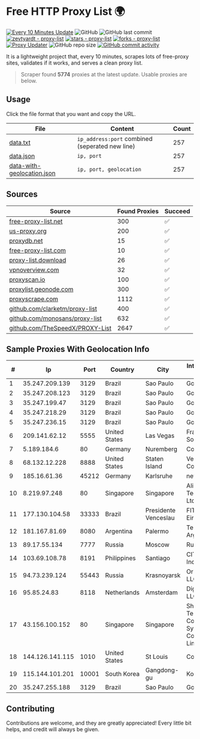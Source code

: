 
# Free HTTP Proxy List 🌍

[![Every 10 Minutes Update](https://github.com/mertguvencli/http-proxy-list/actions/workflows/main.yml/badge.svg?branch=main)](https://github.com/mertguvencli/http-proxy-list/actions/workflows/main.yml)
![GitHub](https://img.shields.io/github/license/mertguvencli/http-proxy-list)
![GitHub last commit](https://img.shields.io/github/last-commit/mertguvencli/http-proxy-list)
[![zevtyardt - proxy-list](https://img.shields.io/static/v1?label=zevtyardt&message=proxy-list&color=blue&logo=github)](https://github.com/zevtyardt/proxy-list "Go to GitHub repo")
[![stars - proxy-list](https://img.shields.io/github/stars/zevtyardt/proxy-list?style=social)](https://github.com/zevtyardt/proxy-list)
[![forks - proxy-list](https://img.shields.io/github/forks/zevtyardt/proxy-list?style=social)](https://github.com/zevtyardt/proxy-list)
[![Proxy Updater](https://github.com/zevtyardt/proxy-list/workflows/Proxy%20Updater/badge.svg)](https://github.com/zevtyardt/proxy-list/actions?query=workflow:"Proxy+Updater")
![GitHub repo size](https://img.shields.io/github/repo-size/zevtyardt/proxy-list)
[![GitHub commit activity](https://img.shields.io/github/commit-activity/m/zevtyardt/proxy-list?logo=commits)](https://github.com/zevtyardt/proxy-list/commits/main)

It is a lightweight project that, every 10 minutes, scrapes lots of free-proxy sites, validates if it works, and serves a clean proxy list.

> Scraper found **5774** proxies at the latest update. Usable proxies are below.

## Usage

Click the file format that you want and copy the URL.

|File|Content|Count|
|----|-------|-----|
|[data.txt](https://raw.githubusercontent.com/mertguvencli/http-proxy-list/main/proxy-list/data.txt)|`ip_address:port` combined (seperated new line)|257|
|[data.json](https://raw.githubusercontent.com/mertguvencli/http-proxy-list/main/proxy-list/data.json)|`ip, port`|257|
|[data-with-geolocation.json](https://raw.githubusercontent.com/mertguvencli/http-proxy-list/main/proxy-list/data-with-geolocation.json)|`ip, port, geolocation`|257|

## Sources

|Source|Found Proxies|Succeed|
|------|-------------|-------|
|[free-proxy-list.net](https://free-proxy-list.net)|300|✅|
|[us-proxy.org](https://www.us-proxy.org)|200|✅|
|[proxydb.net](http://proxydb.net)|15|✅|
|[free-proxy-list.com](https://free-proxy-list.com/?page=&port=&type%5B%5D=http&type%5B%5D=https&up_time=0&search=Search)|10|✅|
|[proxy-list.download](https://www.proxy-list.download/HTTP)|26|✅|
|[vpnoverview.com](https://vpnoverview.com/privacy/anonymous-browsing/free-proxy-servers)|32|✅|
|[proxyscan.io](https://www.proxyscan.io)|100|✅|
|[proxylist.geonode.com](https://proxylist.geonode.com/api/proxy-list?limit=300&page=1&sort_by=lastChecked&sort_type=desc&protocols=http,https)|300|✅|
|[proxyscrape.com](https://api.proxyscrape.com/v2/?request=displayproxies&protocol=http&timeout=10000&country=all&ssl=all&anonymity=all)|1112|✅|
|[github.com/clarketm/proxy-list](https://raw.githubusercontent.com/clarketm/proxy-list/master/proxy-list-raw.txt)|400|✅|
|[github.com/monosans/proxy-list](https://raw.githubusercontent.com/monosans/proxy-list/main/proxies/http.txt)|632|✅|
|[github.com/TheSpeedX/PROXY-List](https://raw.githubusercontent.com/TheSpeedX/PROXY-List/master/http.txt)|2647|✅|


## Sample Proxies With Geolocation Info

|#|Ip|Port|Country|City|Internet Service Provider|
|-|--|----|-------|----|-------------------------|
|1|35.247.209.139|3129|Brazil|Sao Paulo|Google LLC|
|2|35.247.208.123|3129|Brazil|Sao Paulo|Google LLC|
|3|35.247.199.47|3129|Brazil|Sao Paulo|Google LLC|
|4|35.247.218.29|3129|Brazil|Sao Paulo|Google LLC|
|5|35.247.236.15|3129|Brazil|Sao Paulo|Google LLC|
|6|209.141.62.12|5555|United States|Las Vegas|FranTech Solutions|
|7|5.189.184.6|80|Germany|Nuremberg|Contabo GmbH|
|8|68.132.12.228|8888|United States|Staten Island|Verizon Communications|
|9|185.16.61.36|45212|Germany|Karlsruhe|netcup GmbH|
|10|8.219.97.248|80|Singapore|Singapore|Alibaba (US) Technology Co., Ltd.|
|11|177.130.104.58|33333|Brazil|Presidente Venceslau|FIT Telecom Eireli|
|12|181.167.81.69|8080|Argentina|Palermo|Telecom Argentina S.A|
|13|89.17.55.134|7777|Russia|Moscow|Rusphone OOO|
|14|103.69.108.78|8191|Philippines|Santiago|CITI Cableworld Inc.|
|15|94.73.239.124|55443|Russia|Krasnoyarsk|Orion Telecom LLC|
|16|95.85.24.83|8118|Netherlands|Amsterdam|DigitalOcean, LLC|
|17|43.156.100.152|80|Singapore|Singapore|Shenzhen Tencent Computer Systems Company Limited|
|18|144.126.141.115|1010|United States|St Louis|Contabo Inc.|
|19|115.144.101.201|10001|South Korea|Gangdong-gu|Korea Telecom|
|20|35.247.255.188|3129|Brazil|Sao Paulo|Google LLC|



## Contributing

Contributions are welcome, and they are greatly appreciated! Every
little bit helps, and credit will always be given.

